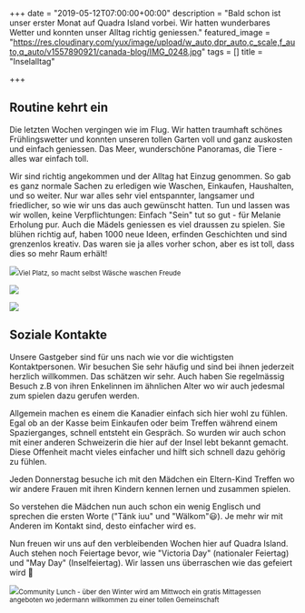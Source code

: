 +++
date = "2019-05-12T07:00:00+00:00"
description = "Bald schon ist unser erster Monat auf Quadra Island vorbei. Wir hatten wunderbares Wetter und konnten unser Alltag richtig geniessen."
featured_image = "https://res.cloudinary.com/yux/image/upload/w_auto,dpr_auto,c_scale,f_auto,q_auto/v1557890921/canada-blog/IMG_0248.jpg"
tags = []
title = "Inselalltag"

+++
## Routine kehrt ein

Die letzten Wochen vergingen wie im Flug. Wir hatten traumhaft schönes Frühlingswetter und konnten unseren tollen Garten voll und ganz auskosten und einfach geniessen. Das Meer, wunderschöne Panoramas, die Tiere - alles war einfach toll.

Wir sind richtig angekommen und der Alltag hat Einzug genommen. So gab es ganz normale Sachen zu erledigen wie Waschen, Einkaufen, Haushalten, und so weiter. Nur war alles sehr viel entspannter, langsamer und friedlicher, so wie wir uns das auch gewünscht hatten. Tun und lassen was wir wollen, keine Verpflichtungen: Einfach "Sein" tut so gut - für Melanie Erholung pur. Auch die Mädels geniessen es viel draussen zu spielen. Sie blühen richtig auf, haben 1000 neue Ideen, erfinden Geschichten und sind grenzenlos kreativ. Das waren sie ja alles vorher schon, aber es ist toll, dass dies so mehr Raum erhält!

![](https://res.cloudinary.com/yux/image/upload/w_auto,dpr_auto,c_scale,f_auto,q_auto/v1557890327/canada-blog/IMG_0235.jpg)<small>Viel Platz, so macht selbst Wäsche waschen Freude</small>

![](https://res.cloudinary.com/yux/image/upload/w_auto,dpr_auto,c_scale,f_auto,q_auto/v1557890814/canada-blog/IMG_0168.jpg)

![](https://res.cloudinary.com/yux/image/upload/w_auto,dpr_auto,c_scale,f_auto,q_auto/v1557717981/canada-blog/IMG_0189.jpg)

## Soziale Kontakte

Unsere Gastgeber sind für uns nach wie vor die wichtigsten Kontaktpersonen. Wir besuchen Sie sehr häufig und sind bei ihnen jederzeit herzlich willkommen. Das schätzen wir sehr. Auch haben Sie regelmässig Besuch z.B von ihren Enkelinnen im ähnlichen Alter wo wir auch jedesmal zum spielen dazu gerufen werden.

Allgemein machen es einem die Kanadier einfach sich hier wohl zu fühlen. Egal ob an der Kasse beim Einkaufen oder beim Treffen während einem Spazierganges, schnell entsteht ein Gespräch. So wurden wir auch schon mit einer anderen Schweizerin die hier auf der Insel lebt bekannt gemacht. Diese Offenheit macht vieles einfacher und hilft sich schnell dazu gehörig zu fühlen.

Jeden Donnerstag besuche ich mit den Mädchen ein Eltern-Kind Treffen wo wir andere Frauen mit ihren Kindern kennen lernen und zusammen spielen.

So verstehen die Mädchen nun auch schon ein wenig Englisch und sprechen die ersten Worte ("Tänk iuu" und "Wälkom"😃). Je mehr wir mit Anderen im Kontakt sind, desto einfacher wird es.

Nun freuen wir uns auf den verbleibenden Wochen hier auf Quadra Island. Auch stehen noch Feiertage bevor, wie "Victoria Day" (nationaler Feiertag) und "May Day" (Inselfeiertag). Wir lassen uns überraschen wie das gefeiert wird 🙂

![](https://res.cloudinary.com/yux/image/upload/w_auto,dpr_auto,c_scale,f_auto,q_auto/v1557891114/canada-blog/IMG_0216.jpg)<small>Community Lunch - über den Winter wird am Mittwoch ein gratis Mittagessen angeboten wo jedermann willkommen zu einer tollen Gemeinschaft</small>